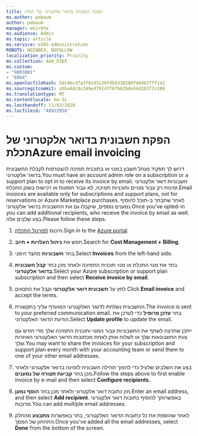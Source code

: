 ```yaml
---
title: הפקת חשבונית בדואר אלקטרוני של תכלת
ms.author: pebaum
author: pebaum
manager: mnirkhe
ms.audience: Admin
ms.topic: article
ms.service: o365-administration
ROBOTS: NOINDEX, NOFOLLOW
localization_priority: Priority
ms.collection: Adm_O365
ms.custom:
- "9003801"
- "6864"
ms.openlocfilehash: 5dc4bcd7a3f81d5130fdb9330280f46d87fff1a1
ms.sourcegitcommit: a5ba4dc8c349ed79147f67b62bde544281f7c106
ms.translationtype: MT
ms.contentlocale: he-IL
ms.lasthandoff: 11/03/2020
ms.locfileid: "48922056"
---
```

# <a name="azure-email-invoicing"></a><span data-ttu-id="2fbd3-102">הפקת חשבונית בדואר אלקטרוני של תכלת</span><span class="sxs-lookup"><span data-stu-id="2fbd3-102">Azure email invoicing</span></span>

<span data-ttu-id="2fbd3-103">דרוש לך תפקיד מנהל חשבון במנוי או בתוכנית תמיכה להצטרפות לקבלת החשבונית בדואר אלקטרוני.</span><span class="sxs-lookup"><span data-stu-id="2fbd3-103">You must have an account admin role on a subscription or a support plan to opt in to receive its invoice by email.</span></span> <span data-ttu-id="2fbd3-104">חשבוניות דואר אלקטרוני זמינות רק עבור מנויים ותוכניות תמיכה, לא עבור הזמנות או רכישות בשוק התכלת.</span><span class="sxs-lookup"><span data-stu-id="2fbd3-104">Email invoices are available only for subscriptions and support plans, not for reservations or Azure Marketplace purchases.</span></span> <span data-ttu-id="2fbd3-105">לאחר שתבחר ב-תוכל להוסיף נמענים נוספים, שיקבלו גם את החשבונית בדואר אלקטרוני.</span><span class="sxs-lookup"><span data-stu-id="2fbd3-105">Once you've opted-in you can add additional recipients, who receive the invoice by email as well.</span></span> <span data-ttu-id="2fbd3-106">בצע שלבים אלה.</span><span class="sxs-lookup"><span data-stu-id="2fbd3-106">Please follow these steps.</span></span>

1. <span data-ttu-id="2fbd3-107">היכנס [לפורטל התכלת](https://portal.azure.com/).</span><span class="sxs-lookup"><span data-stu-id="2fbd3-107">Sign in to the [Azure portal](https://portal.azure.com/).</span></span>
2. <span data-ttu-id="2fbd3-108">חפש את **ניהול העלויות + חיוב**.</span><span class="sxs-lookup"><span data-stu-id="2fbd3-108">Search for **Cost Management + Billing**.</span></span>
3. <span data-ttu-id="2fbd3-109">בחר **חשבוניות** מהצד הימני.</span><span class="sxs-lookup"><span data-stu-id="2fbd3-109">Select **Invoices** from the left-hand side.</span></span>
4. <span data-ttu-id="2fbd3-110">בחר את מנוי התכלת או מנוי תוכנית התמיכה ולאחר מכן בחר **קבל חשבונית בדואר אלקטרוני**.</span><span class="sxs-lookup"><span data-stu-id="2fbd3-110">Select your Azure subscription or support plan subscription and then select **Receive invoice by email**.</span></span>
5. <span data-ttu-id="2fbd3-111">לחץ על **חשבונית דואר אלקטרוני** וקבל את התנאים.</span><span class="sxs-lookup"><span data-stu-id="2fbd3-111">Click **Email invoice** and accept the terms.</span></span>
6. <span data-ttu-id="2fbd3-112">החשבונית נשלחת לדואר האלקטרוני המועדף עליך בתקשורת.</span><span class="sxs-lookup"><span data-stu-id="2fbd3-112">The invoice is sent to your preferred communication email.</span></span> <span data-ttu-id="2fbd3-113">בחר **עדכן פרופיל** כדי לעדכן את הודעת הדואר האלקטרוני.</span><span class="sxs-lookup"><span data-stu-id="2fbd3-113">Select **Update profile** to update the email.</span></span>  

    <span data-ttu-id="2fbd3-114">ייתכן שתרצה לשתף את החשבוניות עבור המנוי ותוכנית התמיכה שלך מדי חודש עם צוות החשבונאות שלך או לשלוח אותן לאחת מכתובות הדואר האלקטרוני האחרות שלך.</span><span class="sxs-lookup"><span data-stu-id="2fbd3-114">You may want to share the invoices for your subscription and support plan every month with your accounting team or send them to one of your other email addresses.</span></span>  

7. <span data-ttu-id="2fbd3-115">בצע את השלבים שלעיל כדי להפוך תחילה חשבונית לזמינה בדואר אלקטרוני ולאחר מכן בחר  **קביעת תצורה של נמענים.**</span><span class="sxs-lookup"><span data-stu-id="2fbd3-115">Follow the steps above to first enable invoice by e-mail and then select  **Configure recipients.**</span></span>
8. <span data-ttu-id="2fbd3-116">הזן כתובת דואר אלקטרוני ולאחר מכן בחר **הוסף נמען**.</span><span class="sxs-lookup"><span data-stu-id="2fbd3-116">Enter an email address, and then select **Add recipient**.</span></span> <span data-ttu-id="2fbd3-117">באפשרותך להוסיף כתובות דואר אלקטרוני מרובות.</span><span class="sxs-lookup"><span data-stu-id="2fbd3-117">You can add multiple email addresses.</span></span>
9. <span data-ttu-id="2fbd3-118">לאחר שהוספת את כל כתובות הדואר האלקטרוני, בחר באפשרות **מתבצע** מהחלק התחתון של המסך.</span><span class="sxs-lookup"><span data-stu-id="2fbd3-118">Once you've added all the email addresses, select **Done** from the bottom of the screen.</span></span>
